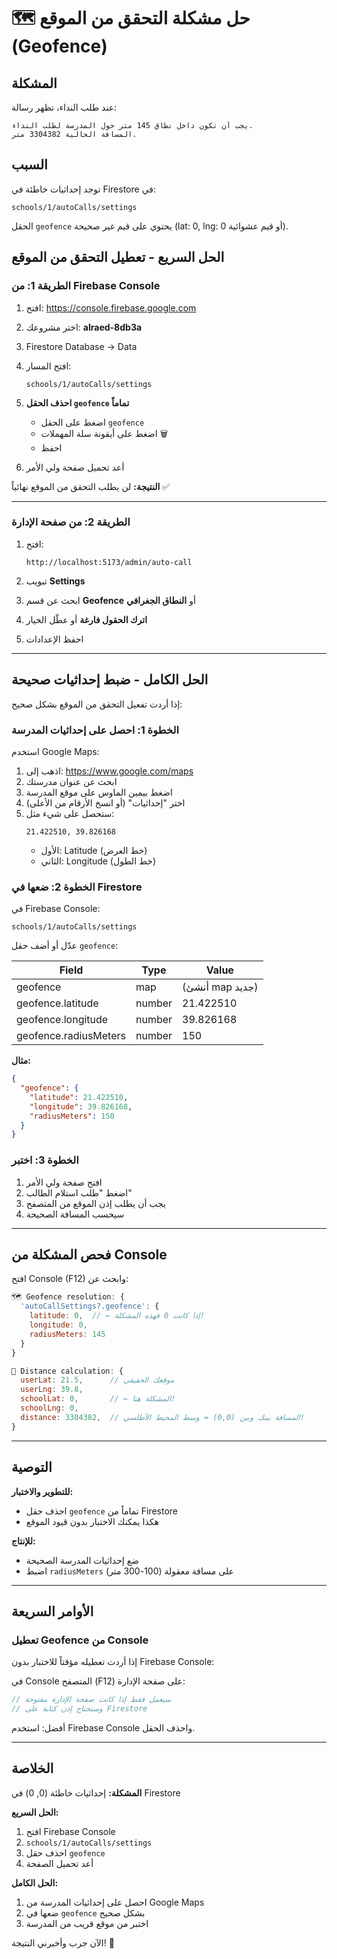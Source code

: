 # 🗺️ حل مشكلة التحقق من الموقع (Geofence)

## المشكلة

عند طلب النداء، تظهر رسالة:
```
يجب أن تكون داخل نطاق 145 متر حول المدرسة لطلب النداء.
المسافة الحالية 3304382 متر.
```

## السبب

توجد إحداثيات خاطئة في Firestore في:
```
schools/1/autoCalls/settings
```

الحقل `geofence` يحتوي على قيم غير صحيحة (lat: 0, lng: 0 أو قيم عشوائية).

## الحل السريع - تعطيل التحقق من الموقع

### الطريقة 1: من Firebase Console

1. افتح: https://console.firebase.google.com
2. اختر مشروعك: **alraed-8db3a**
3. Firestore Database → Data
4. افتح المسار:
   ```
   schools/1/autoCalls/settings
   ```

5. **احذف الحقل `geofence` تماماً**
   - اضغط على الحقل `geofence`
   - اضغط على أيقونة سلة المهملات 🗑️
   - احفظ

6. أعد تحميل صفحة ولي الأمر

**النتيجة:** لن يطلب التحقق من الموقع نهائياً ✅

---

### الطريقة 2: من صفحة الإدارة

1. افتح:
   ```
   http://localhost:5173/admin/auto-call
   ```

2. تبويب **Settings**

3. ابحث عن قسم **Geofence** أو **النطاق الجغرافي**

4. **اترك الحقول فارغة** أو عطّل الخيار

5. احفظ الإعدادات

---

## الحل الكامل - ضبط إحداثيات صحيحة

إذا أردت تفعيل التحقق من الموقع بشكل صحيح:

### الخطوة 1: احصل على إحداثيات المدرسة

استخدم Google Maps:
1. اذهب إلى: https://www.google.com/maps
2. ابحث عن عنوان مدرستك
3. اضغط بيمين الماوس على موقع المدرسة
4. اختر "إحداثيات" (أو انسخ الأرقام من الأعلى)
5. ستحصل على شيء مثل:
   ```
   21.422510, 39.826168
   ```
   - الأول: Latitude (خط العرض)
   - الثاني: Longitude (خط الطول)

### الخطوة 2: ضعها في Firestore

في Firebase Console:
```
schools/1/autoCalls/settings
```

عدّل أو أضف حقل `geofence`:

| Field | Type | Value |
|-------|------|-------|
| geofence | map | (أنشئ map جديد) |
| geofence.latitude | number | 21.422510 |
| geofence.longitude | number | 39.826168 |
| geofence.radiusMeters | number | 150 |

**مثال:**
```json
{
  "geofence": {
    "latitude": 21.422510,
    "longitude": 39.826168,
    "radiusMeters": 150
  }
}
```

### الخطوة 3: اختبر

1. افتح صفحة ولي الأمر
2. اضغط "طلب استلام الطالب"
3. يجب أن يطلب إذن الموقع من المتصفح
4. سيحسب المسافة الصحيحة

---

## فحص المشكلة من Console

افتح Console (F12) وابحث عن:

```javascript
🗺️ Geofence resolution: {
  'autoCallSettings?.geofence': {
    latitude: 0,  // ← إذا كانت 0 فهذه المشكلة!
    longitude: 0,
    radiusMeters: 145
  }
}

📍 Distance calculation: {
  userLat: 21.5,      // موقعك الحقيقي
  userLng: 39.8,
  schoolLat: 0,       // ← المشكلة هنا!
  schoolLng: 0,
  distance: 3304382,  // المسافة بينك وبين (0,0) = وسط المحيط الأطلسي!
}
```

---

## التوصية

**للتطوير والاختبار:**
- احذف حقل `geofence` تماماً من Firestore
- هكذا يمكنك الاختبار بدون قيود الموقع

**للإنتاج:**
- ضع إحداثيات المدرسة الصحيحة
- اضبط `radiusMeters` على مسافة معقولة (100-300 متر)

---

## الأوامر السريعة

### تعطيل Geofence من Console

إذا أردت تعطيله مؤقتاً للاختبار بدون Firebase Console:

في Console المتصفح (F12) على صفحة الإدارة:
```javascript
// سيعمل فقط إذا كانت صفحة الإدارة مفتوحة
// وستحتاج إذن كتابة على Firestore
```

أفضل: استخدم Firebase Console واحذف الحقل.

---

## الخلاصة

**المشكلة:** إحداثيات خاطئة (0, 0) في Firestore

**الحل السريع:**
1. افتح Firebase Console
2. `schools/1/autoCalls/settings`
3. احذف حقل `geofence`
4. أعد تحميل الصفحة

**الحل الكامل:**
1. احصل على إحداثيات المدرسة من Google Maps
2. ضعها في `geofence` بشكل صحيح
3. اختبر من موقع قريب من المدرسة

الآن جرب وأخبرني النتيجة! 🚀
